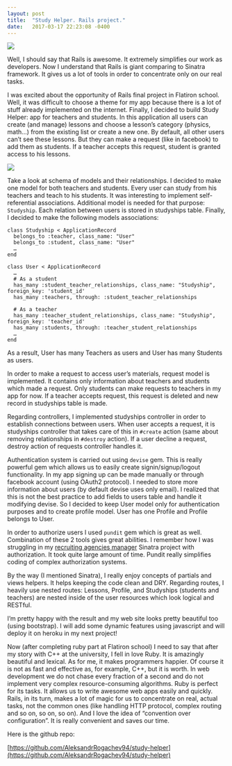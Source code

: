 ```yaml
---
layout: post
title:  "Study Helper. Rails project."
date:   2017-03-17 22:23:08 -0400
---
```


![]( http://imgh.us/study_helper2.jpg)

Well, I should say that Rails is awesome. It extremely simplifies our work as developers. Now I understand that Rails is giant comparing to Sinatra framework. It gives us a lot of tools in order to concentrate only on our real tasks.

I was excited about the opportunity of Rails final project in Flatiron school. Well, it was difficult to choose a theme for my app because there is a lot of stuff already implemented on the internet. Finally, I decided to build Study Helper: app for teachers and students. In this application all users can create (and manage) lessons and choose a lesson’s category (physics, math…) from the existing list or create a new one.  By default, all other users can’t see these lessons. But they can make a request (like in facebook) to add them as students. If a teacher accepts this request, student is granted access to his lessons. 

![]( http://imgh.us/schema_studyhelper_1.png)

Take a look at schema of models and their relationships. I decided to make one model for both teachers and students. Every user can study from his teachers and teach to his students. It was interesting to implement self-referential associations. Additional model is needed for that purpose: `Studyship`. Each relation between users is stored in studyships table. Finally, I decided to make the following models associations:

```
class Studyship < ApplicationRecord
  belongs_to :teacher, class_name: "User"
  belongs_to :student, class_name: "User"
  …
end

class User < ApplicationRecord
  …
  # As a student
  has_many :student_teacher_relationships, class_name: "Studyship", foreign_key: 'student_id'
  has_many :teachers, through: :student_teacher_relationships

  # As a teacher
  has_many :teacher_student_relationships, class_name: "Studyship", foreign_key: 'teacher_id'
  has_many :students, through: :teacher_student_relationships
  …
end
```

As a result, User has many Teachers as users and User has many Students as users.

In order to make a request to access user’s materials, request model is implemented. It contains only information about teachers and students which made a request. Only students can make requests to teachers in my app for now. If a teacher accepts request, this request is deleted and new record in studyships table is made.

Regarding controllers, I implemented studyships controller in order to establish connections between users. When user accepts a request, it is studyships controller that takes care of this in `#create` action (same about removing relationships in `#destroy` action). If a user decline a request, destroy action of requests controller handles it.

Authentication system is carried out using `devise` gem. This is really powerful gem which allows us to easily create signin/signup/logout functionality. In my app signing up can be made manually or through facebook account (using OAuth2 protocol). I needed to store more information about users (by default devise uses only email). I realized that this is not the best practice to add fields to users table and handle it modifying devise. So I decided to keep User model only for authentication purposes and to create profile model. User has one Profile and Profile belongs to User. 

In order to authorize users I used `pundit` gem which is great as well. Combination of these 2 tools gives great abilities. I remember how I was struggling in my [recruiting agencies manager]( http://aleksandr-rogachev-blog.com/2017/02/13/sinatra_recruiting_agencies_management/) Sinatra project with authorization. It took quite large amount of time. Pundit really simplifies coding of complex authorization systems. 

By the way (I mentioned Sinatra), I really enjoy concepts of partials and views helpers. It helps keeping the code clean and DRY. Regarding routes, I heavily use nested routes:  Lessons, Profile, and Studyships (students and teachers) are nested inside of the user resources which look logical and RESTful.

I’m pretty happy with the result and my web site looks pretty beautiful too (using bootstrap). I will add some dynamic features using javascript and will deploy it on heroku in my next project!

Now (after completing ruby part at Flatiron school) I need to say that after my story with C++ at the university, I fell in love Ruby. It is amazingly beautiful and lexical. As for me, it makes programmers happier. Of course it is not as fast and effective as, for example, C++, but it is worth. In web development we do not chase every fraction of a second and do not implement very complex resource-consuming algorithms. Ruby is perfect for its tasks. It allows us to write awesome web apps easily and quickly. Rails, in its turn, makes a lot of magic for us to concentrate on real, actual tasks, not the common ones (like handling HTTP protocol, complex routing and so on, so on, so on). And I love the idea of “convention over configuration”. It is really convenient and saves our time.

Here is the github repo:

[https://github.com/AleksandrRogachev94/study-helper](https://github.com/AleksandrRogachev94/study-helper)

